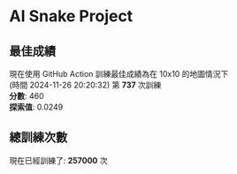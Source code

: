 
# AI Snake Project

## **最佳成績**
現在使用 GitHub Action 訓練最佳成績為在 10x10 的地圖情況下  
(時間 2024-11-26 20:20:32) 第 **737** 次訓練  
**分數**: 460  
**探索值**: 0.0249

## 總訓練次數
現在已經訓練了: **257000** 次
